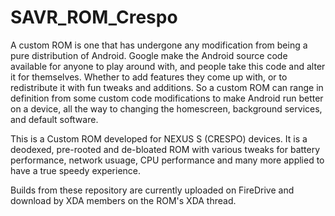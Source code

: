 SAVR_ROM_Crespo
===============

A custom ROM is one that has undergone any modification from being a pure distribution of Android. Google make the Android source code available for anyone to play around with, and people take this code and alter it for themselves. Whether to add features they come up with, or to redistribute it with fun tweaks and additions. So a custom ROM can range in definition from some custom code modifications to make Android run better on a device, all the way to changing the homescreen, background services, and default software.

This is a Custom ROM developed for NEXUS S (CRESPO) devices. It is a deodexed, pre-rooted and de-bloated ROM with various tweaks for battery performance, network usuage, CPU performance and many more applied to have a true speedy experience.

Builds from these repository are currently uploaded on FireDrive and download by XDA members on the ROM's XDA thread.



